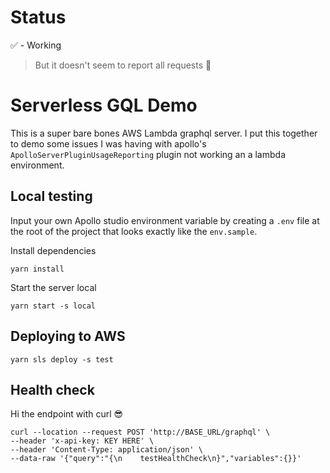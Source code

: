 # Status
✅ - Working

> But it doesn't seem to report all requests 🤔

# Serverless GQL Demo
This is a super bare bones AWS Lambda graphql server. I put this together to demo some issues I was having with apollo's `ApolloServerPluginUsageReporting` plugin not working an a lambda environment.

## Local testing

Input your own Apollo studio environment variable by creating a `.env` file at the root of the project that looks exactly like the `env.sample`.

Install dependencies

```
yarn install
```

Start the server local

```
yarn start -s local
```

## Deploying to AWS

```
yarn sls deploy -s test
```

## Health check 

Hi the endpoint with curl 😎

```
curl --location --request POST 'http://BASE_URL/graphql' \
--header 'x-api-key: KEY HERE' \
--header 'Content-Type: application/json' \
--data-raw '{"query":"{\n    testHealthCheck\n}","variables":{}}'
```
